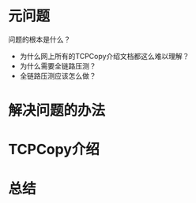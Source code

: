 # 元问题

问题的根本是什么？

- 为什么网上所有的TCPCopy介绍文档都这么难以理解？
- 为什么需要全链路压测？
- 全链路压测应该怎么做？

# 解决问题的办法

# TCPCopy介绍

# 总结
